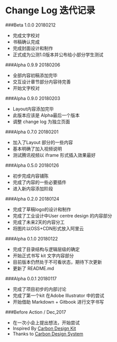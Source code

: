 # Change Log 迭代记录

###Beta 1.0.0 20180212
* 完成文字校对
* 书稿确认完成
* 完成封面设计和制作
* 正式成为公测1.0版本并公布给小部分学生测试



###Alpha 0.9.9 20180206
* 全部内容初稿添加完毕
* 交互设计章节部分内容待完善
* 开始文字校对


###Alpha 0.9.0 20180203
* Layout内容添加完毕
* 此版本应该是 Alpha最后一个版本
* 调整 change log 为独立页面


###Alpha 0.7.0 20180201 
* 加入了Layout 部分的一些内容
* 基本明确了加入视频说明
* 测试腾讯视频以 iframe 形式插入效果最好

###Alpha 0.5.0 20180126 
* 初步完成内容铺陈
* 完成了内容的一些必要插件
* 进入新内容添加阶段

###Alpha 0.2.0 20180124 
* 完成了草稿logo的设计和制作
* 完成了工业设计中User centre design 的内容部分
* 完成了未来2天的内容分工
* 将图片以OSS+CDN形式放入阿里云


###Alpha 0.1.0 20180122 
* 完成了目录结构与逻辑层级的确定
* 开始正式书写 kit 文字内容部分
* 目前版本仍然处于不可看状态，期待下次更新
* 更新了 README.md


###Alpha 0.0.1 20180117 
* 完成了项目初步的内部讨论
* 完成了第一个kit 在Adobe Illustrator 中的尝试
* 开始借助 Markdown + Gitbook 进行文字书写

###Before Action / Dec,2017 
* 在一次小会上提出想法，开始尝试
* Inspired By [Carbon Design Kit](https://github.com/carbon-design-system/carbon-design-kit)
* Thanks to [Carbon Design System](http://carbondesignsystem.com/)
